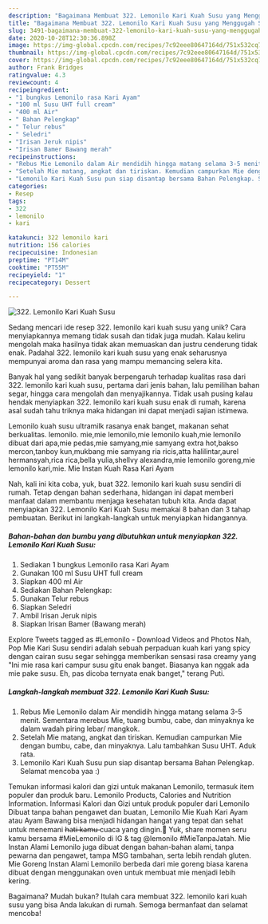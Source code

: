 ```yaml
---
description: "Bagaimana Membuat 322. Lemonilo Kari Kuah Susu yang Menggugah Selera"
title: "Bagaimana Membuat 322. Lemonilo Kari Kuah Susu yang Menggugah Selera"
slug: 3491-bagaimana-membuat-322-lemonilo-kari-kuah-susu-yang-menggugah-selera
date: 2020-10-28T12:30:36.898Z
image: https://img-global.cpcdn.com/recipes/7c92eee80647164d/751x532cq70/322-lemonilo-kari-kuah-susu-foto-resep-utama.jpg
thumbnail: https://img-global.cpcdn.com/recipes/7c92eee80647164d/751x532cq70/322-lemonilo-kari-kuah-susu-foto-resep-utama.jpg
cover: https://img-global.cpcdn.com/recipes/7c92eee80647164d/751x532cq70/322-lemonilo-kari-kuah-susu-foto-resep-utama.jpg
author: Frank Bridges
ratingvalue: 4.3
reviewcount: 4
recipeingredient:
- "1 bungkus Lemonilo rasa Kari Ayam"
- "100 ml Susu UHT full cream"
- "400 ml Air"
- " Bahan Pelengkap"
- " Telur rebus"
- " Seledri"
- "Irisan Jeruk nipis"
- "Irisan Bamer Bawang merah"
recipeinstructions:
- "Rebus Mie Lemonilo dalam Air mendidih hingga matang selama 3-5 menit. Sementara merebus Mie, tuang bumbu, cabe, dan minyaknya ke dalam wadah piring lebar/ mangkok."
- "Setelah Mie matang, angkat dan tiriskan. Kemudian campurkan Mie dengan bumbu, cabe, dan minyaknya. Lalu tambahkan Susu UHT. Aduk rata."
- "Lemonilo Kari Kuah Susu pun siap disantap bersama Bahan Pelengkap. Selamat mencoba yaa :)"
categories:
- Resep
tags:
- 322
- lemonilo
- kari

katakunci: 322 lemonilo kari 
nutrition: 156 calories
recipecuisine: Indonesian
preptime: "PT14M"
cooktime: "PT55M"
recipeyield: "1"
recipecategory: Dessert

---
```



![322. Lemonilo Kari Kuah Susu](https://img-global.cpcdn.com/recipes/7c92eee80647164d/751x532cq70/322-lemonilo-kari-kuah-susu-foto-resep-utama.jpg)

Sedang mencari ide resep 322. lemonilo kari kuah susu yang unik? Cara menyiapkannya memang tidak susah dan tidak juga mudah. Kalau keliru mengolah maka hasilnya tidak akan memuaskan dan justru cenderung tidak enak. Padahal 322. lemonilo kari kuah susu yang enak seharusnya mempunyai aroma dan rasa yang mampu memancing selera kita.

Banyak hal yang sedikit banyak berpengaruh terhadap kualitas rasa dari 322. lemonilo kari kuah susu, pertama dari jenis bahan, lalu pemilihan bahan segar, hingga cara mengolah dan menyajikannya. Tidak usah pusing kalau hendak menyiapkan 322. lemonilo kari kuah susu enak di rumah, karena asal sudah tahu triknya maka hidangan ini dapat menjadi sajian istimewa.

Lemonilo kuah susu ultramilk rasanya enak banget, makanan sehat berkualitas. lemonilo. mie,mie lemonilo,mie lemonilo kuah,mie lemonilo dibuat dari apa,mie pedas,mie samyang,mie samyang extra hot,bakso mercon,tanboy kun,mukbang mie samyang ria ricis,atta halilintar,aurel hermansyah,rica rica,bella yulia,shellvy alexandra,mie lemonilo goreng,mie lemonilo kari,mie. Mie Instan Kuah Rasa Kari Ayam


Nah, kali ini kita coba, yuk, buat 322. lemonilo kari kuah susu sendiri di rumah. Tetap dengan bahan sederhana, hidangan ini dapat memberi manfaat dalam membantu menjaga kesehatan tubuh kita. Anda dapat menyiapkan 322. Lemonilo Kari Kuah Susu memakai 8 bahan dan 3 tahap pembuatan. Berikut ini langkah-langkah untuk menyiapkan hidangannya.

<!--inarticleads1-->

##### Bahan-bahan dan bumbu yang dibutuhkan untuk menyiapkan 322. Lemonilo Kari Kuah Susu:

1. Sediakan 1 bungkus Lemonilo rasa Kari Ayam
1. Gunakan 100 ml Susu UHT full cream
1. Siapkan 400 ml Air
1. Sediakan  Bahan Pelengkap:
1. Gunakan  Telur rebus
1. Siapkan  Seledri
1. Ambil Irisan Jeruk nipis
1. Siapkan Irisan Bamer (Bawang merah)


Explore Tweets tagged as #Lemonilo - Download Videos and Photos Nah, Pop Mie Kari Susu sendiri adalah sebuah perpaduan kuah kari yang spicy dengan cairan susu segar sehingga memberikan sensasi rasa creamy yang &#34;Ini mie rasa kari campur susu gitu enak banget. Biasanya kan nggak ada mie pake susu. Eh, pas dicoba ternyata enak banget,&#34; terang Puti. 

<!--inarticleads2-->

##### Langkah-langkah membuat 322. Lemonilo Kari Kuah Susu:

1. Rebus Mie Lemonilo dalam Air mendidih hingga matang selama 3-5 menit. Sementara merebus Mie, tuang bumbu, cabe, dan minyaknya ke dalam wadah piring lebar/ mangkok.
1. Setelah Mie matang, angkat dan tiriskan. Kemudian campurkan Mie dengan bumbu, cabe, dan minyaknya. Lalu tambahkan Susu UHT. Aduk rata.
1. Lemonilo Kari Kuah Susu pun siap disantap bersama Bahan Pelengkap. Selamat mencoba yaa :)


Temukan informasi kalori dan gizi untuk makanan Lemonilo, termasuk item populer dan produk baru. Lemonilo Products, Calories and Nutrition Information. Informasi Kalori dan Gizi untuk produk populer dari Lemonilo Dibuat tanpa bahan pengawet dan buatan, Lemonilo Mie Kuah Kari Ayam atau Ayam Bawang bisa menjadi hidangan hangat yang tepat dan sehat untuk menemani h̶a̶t̶i̶ ̶k̶a̶m̶u̶ cuaca yang dingin.🤣 Yuk, share momen seru kamu bersama #MieLemonilo di IG &amp; tag @lemonilo #MieTanpaJatah. Mie Instan Alami Lemonilo juga dibuat dengan bahan-bahan alami, tanpa pewarna dan pengawet, tampa MSG tambahan, serta lebih rendah gluten. Mie Goreng Instan Alami Lemonilo berbeda dari mie goreng biasa karena dibuat dengan menggunakan oven untuk membuat mie menjadi lebih kering. 

Bagaimana? Mudah bukan? Itulah cara membuat 322. lemonilo kari kuah susu yang bisa Anda lakukan di rumah. Semoga bermanfaat dan selamat mencoba!
